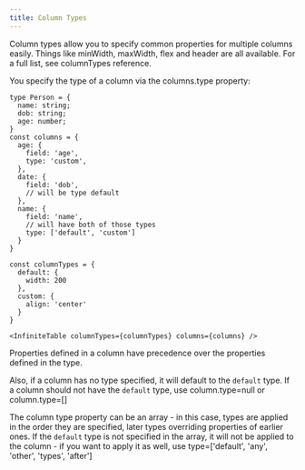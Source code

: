 ```yaml
---
title: Column Types
---
```


Column types allow you to specify common properties for multiple columns easily. Things like <PropLink name="columnTypes.minWidth">minWidth</PropLink>, <PropLink name="columnTypes.maxWidth">maxWidth</PropLink>, <PropLink name="columnTypes.flex">flex</PropLink> and <PropLink name="columnTypes.header">header</PropLink> are all available. For a full list, see <PropLink>columnTypes</PropLink> reference.

You specify the type of a column via the <PropLink name="columns.type">columns.type</PropLink> property:

```tsx
type Person = {
  name: string;
  dob: string;
  age: number;
}
const columns = {
  age: {
    field: 'age',
    type: 'custom',
  },
  date: {
    field: 'dob',
    // will be type default
  },
  name: {
    field: 'name',
    // will have both of those types
    type: ['default', 'custom']
  }
}

const columnTypes = {
  default: {
    width: 200
  },
  custom: {
    align: 'center'
  }
}

<InfiniteTable columnTypes={columnTypes} columns={columns} />
```

<Note>

Properties defined in a column have precedence over the properties defined in the <PropLink code={false} name="columnTypes">type</PropLink>.

Also, if a column has no <PropLink name="columns.type">type</PropLink> specified, it will default to the `default` type. If a column should not have the `default` type, use <PropLink name="columns.type">column.type=null</PropLink> or <PropLink name="columns.type">column.type=[]</PropLink>

The column <PropLink name="columns.type">type</PropLink> property can be an array - in this case, types are applied in the order they are specified, later types overriding properties of earlier ones. If the `default` type is not specified in the array, it will not be applied to the column - if you want to apply it as well, use <PropLink name="columns.type">type=['default', 'any', 'other', 'types', 'after']</PropLink>

</Note>

